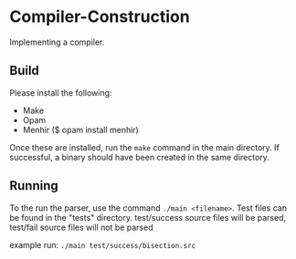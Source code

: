 # Compiler-Construction
Implementing a compiler.

## Build
Please install the following:
* Make
* Opam
* Menhir ($ opam install menhir)

Once these are installed, run the `make` command in the main directory. If successful, a binary should have been created in the same directory.

## Running
To the run the parser, use the command `./main <filename>`.
Test files can be found in the "tests" directory. 
test/success source files will be parsed, test/fail source files will not be parsed

example run: `./main test/success/bisection.src`


